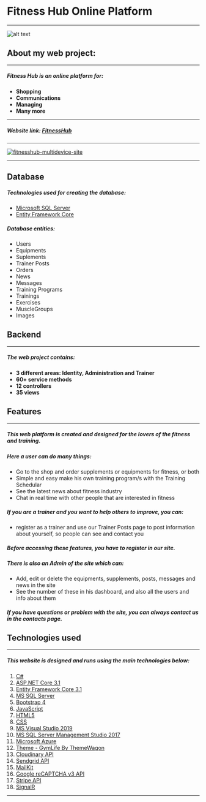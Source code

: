 # Fitness Hub Online Platform
___

![alt text](https://encrypted-tbn0.gstatic.com/images?q=tbn%3AANd9GcSf_5OAbMQR4QTlOqL_6zDukuF3TJ2OORVcHA&usqp=CAU)

## About my web project:

___

##### Fitness Hub is an online platform for:
* **Shopping**
* **Communications**
* **Managing**
* **Many more**

___

##### Website link: [FitnessHub](https://fitnesshub.azurewebsites.net/)

___


[![fitnesshub-multidevice-site](https://user-images.githubusercontent.com/44994566/102016996-be18f100-3d6c-11eb-85fd-abb4e169179d.jpg)](https://fitnesshub.azurewebsites.net/)

___

## Database

##### Technologies used for creating the database:
* [Microsoft SQL Server](https://www.google.com)
* [Entity Framework Core](https://www.google.com)

##### Database entities:
* Users
* Equipments
* Suplements
* Trainer Posts
* Orders
* News
* Messages
* Training Programs
* Trainings
* Exercises
* MuscleGroups
* Images

## Backend

---

##### The web project contains:
* **3 different areas: Identity, Administration and Trainer**
* **60+ service methods**
* **12 controllers**
* **35 views**

## Features

---

##### This web platform is created and designed for the lovers of the fitness and training.

##### Here a user can do many things:
* Go to the shop and order supplements or equipments for fitness, or both
* Simple and easy make his own training program/s with the Training Schedular
* See the latest news about fitness industry
* Chat in real time with other people that are interested in fitness
 

##### If you are a trainer and you want to help others to improve, you can: 
* register as a trainer and use our Trainer Posts page to post information about yourself, so people can see and contact you

##### Before accessing these features, you have to register in our site.

##### There is also an Admin of the site which can:
* Add, edit or delete the equipments, supplements, posts, messages and news in the site
* See the number of these in his dashboard, and also all the users and info about them

##### If you have questions or problem with the site, you can always contact us in the contacts page.

## Technologies used

---

##### This website is designed and runs using the main technologies below:
1. [C#](https://en.wikipedia.org/wiki/C_Sharp_(programming_language))
2. [ASP.NET Core 3.1](https://en.wikipedia.org/wiki/ASP.NET_Core)
3. [Entity Framework Core 3.1](https://en.wikipedia.org/wiki/Entity_Framework)
4. [MS SQL Server](https://en.wikipedia.org/wiki/Microsoft_SQL_Server)
5. [Bootstrap 4](https://getbootstrap.com/docs/4.0/getting-started/introduction/)
6. [JavaScript](https://en.wikipedia.org/wiki/JavaScript)
7. [HTML5](https://en.wikipedia.org/wiki/HTML)
8. [CSS](https://www.w3schools.com/css/)
9. [MS Visual Studio 2019](https://visualstudio.microsoft.com/vs/)
10. [MS SQL Server Management Studio 2017](https://docs.microsoft.com/en-us/sql/ssms/download-sql-server-management-studio-ssms?view=sql-server-ver15)
11. [Microsoft Azure](https://azure.microsoft.com/en-us/)
12. [Theme - GymLife By ThemeWagon](https://themewagon.com/themes/free-bootstrap-4-html5-gym-website-template-gymlife/)
13. [Cloudinary API](https://cloudinary.com/documentation/image_upload_api_reference)
14. [Sendgrid API](https://sendgrid.com/docs/API_Reference/api_v3.html)
15. [MailKit](https://www.mailkit.com/resources/api/api-introduction)
16. [Google reCAPTCHA v3 API](https://developers.google.com/recaptcha/docs/v3)
17. [Stripe API](https://stripe.com/docs/api)
18. [SignalR](https://docs.microsoft.com/en-us/aspnet/signalr/overview/guide-to-the-api/)

---